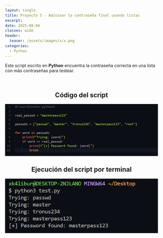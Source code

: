 ```yaml
---
layout: single
title: Proyecto 5 - Adivinar la contraseña final usando listas
excerpt: 
date: 2025-08-04
classes: wide
header:
  teaser: /assets/images/x/x.png
categories:
  - Python
---
```


Este script escrito en **Python** encuentra la contraseña correcta en una lista con más contraseñas para testear.

<br>

<h2 align="center"><strong>Código del script</strong></h2>

<p align="center">
  <img src="/assets/images/python/18.png">
</p>

<h2 align="center"><strong>Ejecución del script por terminal</strong></h2>

<p align="center">
  <img src="/assets/images/python/19.png">
</p>


